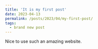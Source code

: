 ```yaml
---
title: 'It is my first post'
date: 2023-04-13
permalink: /posts/2023/04/my-first-post/
tags:
  - brand new post
---
```


Nice to use such an amazing website.

